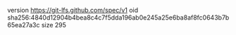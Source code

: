 version https://git-lfs.github.com/spec/v1
oid sha256:4840d12904b4bea8c4c7f5dda196ab0e245a25e6ba8af8fc0643b7b65ea27a3c
size 295
